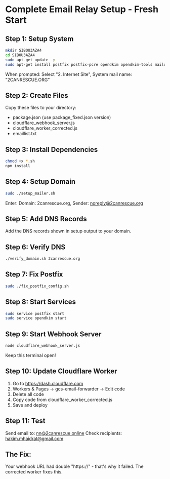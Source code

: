 # Complete Email Relay Setup - Fresh Start

## Step 1: Setup System
```bash
mkdir SIBOU3AZA4
cd SIBOU3AZA4
sudo apt-get update -y
sudo apt-get install postfix postfix-pcre opendkim opendkim-tools mailutils dnsutils tmux curl nodejs npm -y
```
When prompted: Select "2. Internet Site", System mail name: "2CANRESCUE.ORG"

## Step 2: Create Files
Copy these files to your directory:
- package.json (use package_fixed.json version)
- cloudflare_webhook_server.js
- cloudflare_worker_corrected.js
- emaillist.txt

## Step 3: Install Dependencies
```bash
chmod +x *.sh
npm install
```

## Step 4: Setup Domain
```bash
sudo ./setup_mailer.sh
```
Enter: Domain: 2canrescue.org, Sender: noreply@2canrescue.org

## Step 5: Add DNS Records
Add the DNS records shown in setup output to your domain.

## Step 6: Verify DNS
```bash
./verify_domain.sh 2canrescue.org
```

## Step 7: Fix Postfix
```bash
sudo ./fix_postfix_config.sh
```

## Step 8: Start Services
```bash
sudo service postfix start
sudo service opendkim start
```

## Step 9: Start Webhook Server
```bash
node cloudflare_webhook_server.js
```
Keep this terminal open!

## Step 10: Update Cloudflare Worker
1. Go to https://dash.cloudflare.com
2. Workers & Pages → gcs-email-forwarder → Edit code
3. Delete all code
4. Copy code from cloudflare_worker_corrected.js
5. Save and deploy

## Step 11: Test
Send email to: nn@2canrescue.online
Check recipients: hakim.mhaidrat@gmail.com

## The Fix:
Your webhook URL had double "https://" - that's why it failed. The corrected worker fixes this.